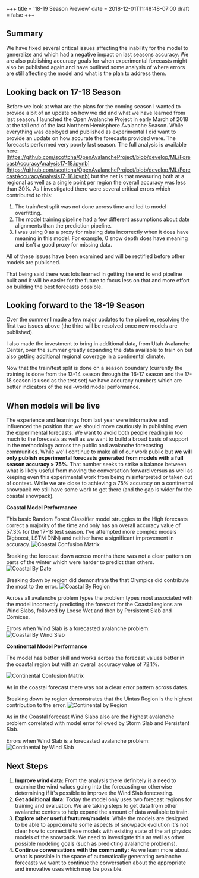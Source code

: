 +++
title = '18-19 Season Preview'
date = 2018-12-01T11:48:48-07:00
draft = false 
+++

## Summary

We have fixed several critical issues affecting the inability for the model to generalize and which had a negative impact on last seasons accuracy.  We are also publishing accuracy goals for when experimental forecasts might also be published again and have outlined some analysis of where errors are still affecting the model and what is the plan to address them.

## Looking back on 17-18 Season

Before we look at what are the plans for the coming season I wanted to provide a bit of an update on how we did and what we have learned from last season.  I launched the Open Avalanche Project in early March of 2018 at the tail end of the last Northern Hemisphere Avalanche Season.  While everything was deployed and published as experimental I did want to provide an update on how accurate the forecasts provided were.  The forecasts performed very poorly last season.  The full analysis is available here: [https://github.com/scottcha/OpenAvalancheProject/blob/develop/ML/ForecastAccuracyAnalysis17-18.ipynb](https://github.com/scottcha/OpenAvalancheProject/blob/develop/ML/ForecastAccuracyAnalysis17-18.ipynb) but the net is that measuring both at a regional as well as a single point per region the overall accuracy was less than 30%.  As I investigated there were several critical errors which contributed to this:

1. The train/test split was not done across time and led to model overfitting.
2. The model training pipeline had a few different assumptions about date alignments than the prediction pipeline.
3. I was using 0 as a proxy for missing data incorrectly when it does have meaning in this model.  For example, 0 snow depth does have meaning and isn't a good proxy for missing data.

All of these issues have been examined and will be rectified before other models are published.

That being said there was lots learned in getting the end to end pipeline built and it will be easier for the future to focus less on that and more effort on building the best forecasts possible.

## Looking forward to the 18-19 Season

Over the summer I made a few major updates to the pipeline, resolving the first two issues above (the third will be resolved once new models are published).

I also made the investment to bring in additional data, from Utah Avalanche Center, over the summer greatly expanding the data available to train on but also getting additional regional coverage in a continental climate.

Now that the train/test split is done on a season boundary (currently the training is done from the 13-14 season through the 16-17 season and the 17-18 season is used as the test set) we have accuracy numbers which are better indicators of the real-world model performance.

## When models will be live

The experience and learnings from last year were informative and influenced the position that we should move cautiously in publishing even the experimental forecasts. We want to avoid both people reading in too much to the forecasts as well as we want to build a broad basis of support in the methodology across the public and avalanche forecasting communities.  While we'll continue to make all of our work public but **we will only publish experimental forecasts generated from models with a full season accuracy > 75%**. That number seeks to strike a balance between what is likely useful from moving the conversation forward versus as well as keeping even this experimental work from being misinterpreted or taken out of context.  While we are close to achieving a 75% accuracy on a continental snowpack we still have some work to get there (and the gap is wider for the coastal snowpack).

**Coastal Model Performance**

This basic Random Forest Classifier model struggles to the High forecasts correct a majority of the time and only has an overall accuracy value of 57.3% for the 17-18 test season.  I've attempted more complex models (Xgboost, LSTM DNN) and neither have a significant improvement in accuracy.
![Coastal Confusion Matrix](coastal17-18Confusion.PNG)

Breaking the forecast down across months there was not a clear pattern on parts of the winter which were harder to predict than others.
![Coastal By Date](NWACByDate.PNG)

Breaking down by region did demonstrate the that Olympics did contribute the most to the error.
![Coastal By Region](NWACByRegion.PNG)

Across all avalanche problem types the problem types most associated with the model incorrectly predicting the forecast for the Coastal regions are Wind Slabs, followed by Loose Wet and then by Persistent Slab and Cornices.

Errors when Wind Slab is a forecasted avalanche problem:
![Coastal By Wind Slab](NWACByProblem.PNG)

**Continental Model Performance**

The model has better skill and works across the forecast values better in the coastal region but with an overall accuracy value of 72.1%.

![Continental Confusion Matrix](Continental17-18Confusion.PNG)

As in the coastal forecast there was not a clear error pattern across dates.

Breaking down by region demonstrates that the Uintas Region is the highest contribution to the error.
![Continental by Region](UACByRegion.PNG)

As in the Coastal forecast Wind Slabs also are the highest avalanche problem correlated with model error followed by Storm Slab and Persistent Slab.

Errors when Wind Slab is a forecasted avalanche problem:
![Continental by Wind Slab](UACByProblem.PNG)

## Next Steps

1. **Improve wind data:** From the analysis there definitely is a need to examine the wind values going into the forecasting or otherwise determining if it's possible to improve the Wind Slab forecasting.
2. **Get additional data:** Today the model only uses two forecast regions for training and evaluation. We are taking steps to get data from other avalanche centers to help expand the amount of data available to train.
3. **Explore other useful features/models:** While the models are designed to be able to approximate some aspects of snowpack evolution it's not clear how to connect these models with existing state of the art physics models of the snowpack.  We need to investigate this as well as other possible modeling goals (such as predicting avalanche problems).
4. **Continue conversations with the community:** As we learn more about what is possible in the space of automatically generating avalanche forecasts we want to continue the conversation about the appropriate and innovative uses which may be possible.